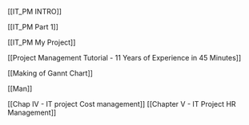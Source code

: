 [[IT_PM INTRO]]

[[IT_PM Part 1]]

[[IT_PM My Project]]

[[Project Management Tutorial - 11 Years of Experience in 45 Minutes]]

[[Making of Gannt Chart]]

[[Man]]



[[Chap IV - IT project Cost management]]
[[Chapter V - IT Project HR Management]]